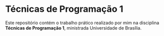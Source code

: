 # Técnicas de Programação 1

Este repositório contém o trabalho prático realizado por mim na disciplina **Técnicas de Programação 1**, ministrada Universidade de Brasília.
